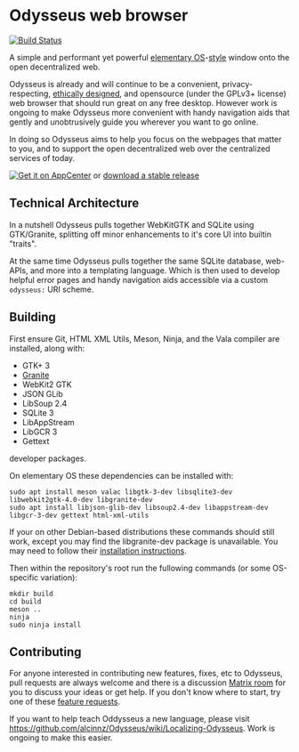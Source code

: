 Odysseus web browser
====================

[![Build Status](https://travis-ci.com/alcinnz/Odysseus.svg?branch=master)](https://travis-ci.com/alcinnz/Odysseus)

A simple and performant yet powerful [elementary OS](https://elementary.io/)-[style](https://elementary.io/docs/human-interface-guidelines) window onto the open decentralized web.

Odysseus is already and will continue to be a convenient, privacy-respecting,
[ethically designed](https://2017.ind.ie/ethical-design/), and opensource
(under the GPLv3+ license) web browser that should run great on any free desktop.
However work is ongoing to make Odysseus more convenient with handy navigation
aids that gently and unobtrusively guide you wherever you want to go online.

In doing so Odysseus aims to help you focus on the webpages that matter to you,
and to support the open decentralized web over the centralized services of today.

[![Get it on AppCenter](https://appcenter.elementary.io/badge.svg)](https://appcenter.elementary.io/com.github.alcinnz.odysseus.desktop) or [download a stable release](https://github.com/alcinnz/Odysseus/releases)

Technical Architecture
----------------------
In a nutshell Odysseus pulls together WebKitGTK and SQLite using GTK/Granite, splitting off minor enhancements to it's core UI into builtin "traits".

At the same time Odysseus pulls together the same SQLite database, web-APIs, and more into a templating language. Which is then used to develop helpful error pages and handy navigation aids accessible via a custom `odysseus:` URI scheme.

Building
----------

First ensure Git, HTML XML Utils, Meson, Ninja, and the Vala compiler are installed, along with:

* GTK+ 3
* [Granite](https://github.com/elementary/granite)
* WebKit2 GTK
* JSON GLib
* LibSoup 2.4
* SQLite 3
* LibAppStream
* LibGCR 3
* Gettext

developer packages.

On elementary OS these dependencies can be installed with:

    sudo apt install meson valac libgtk-3-dev libsqlite3-dev libwebkit2gtk-4.0-dev libgranite-dev
    sudo apt install libjson-glib-dev libsoup2.4-dev libappstream-dev libgcr-3-dev gettext html-xml-utils

If your on other Debian-based distributions these commands should still work, except you may find the libgranite-dev package is unavailable. You may need to follow their [installation instructions](https://github.com/elementary/granite).

Then within the repository's root run the fullowing commands (or some OS-specific variation):

    mkdir build
    cd build
    meson ..
    ninja
    sudo ninja install


Contributing
------------

For anyone interested in contributing new features, fixes, etc to Odysseus, pull requests are always welcome and there is a discussion [Matrix room](https://riot.im/app/#/room/#odysseus-web:matrix.org) for you to discuss your ideas or get help. If you don't know where to start, try one of these [feature requests](https://github.com/alcinnz/Odysseus/issues?q=is%3Aopen+is%3Aissue+label%3AEasy+label%3A%22help+wanted%22).

If you want to help teach Oddysseus a new language, please visit https://github.com/alcinnz/Odysseus/wiki/Localizing-Odysseus. Work is ongoing to make this easier.
